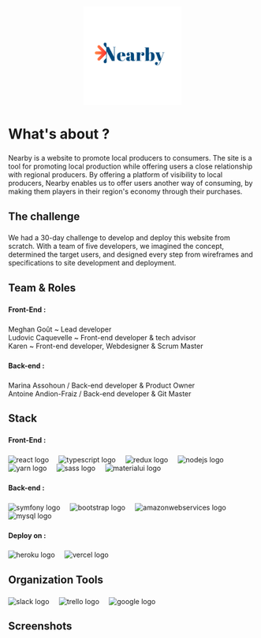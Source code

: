 <div align="center">
  <img height="200" src="src/assets/img/nearby__blue__logo.png"  />
</div>

###

<h1 align="left">What's about ?</h1>

###

<p align="left">Nearby is a website to promote local producers to consumers.  The site is a tool for promoting local production while offering users a close relationship with regional producers. By offering a platform of visibility to local producers, Nearby enables us to offer users another way of consuming, by making them players in their region's economy through their purchases.</p>

###

<h2 align="left">The challenge</h2>

###

<p align="left">We had a 30-day challenge to develop and deploy this website from scratch. With a team of five developers, we imagined the concept, determined the target users, and designed every step from wireframes and specifications to site development and deployment.</p>

###

<h2 align="left">Team & Roles</h2>

###

<h4 align="left">Front-End :</h4>

###

<p align="left">Meghan Goût ~ Lead  developer<br>Ludovic Caquevelle ~ Front-end developer & tech advisor<br>Karen ~ Front-end developer, Webdesigner & Scrum Master</p>

###

<h4 align="left">Back-end :</h4>

###

<p align="left">Marina Assohoun / Back-end developer & Product Owner<br>Antoine Andion-Fraiz / Back-end developer & Git Master</p>

###

<h2 align="left">Stack</h2>

###

<h4 align="left">Front-End :</h4>

###

<div align="left">
  <img src="https://cdn.jsdelivr.net/gh/devicons/devicon/icons/react/react-original.svg" height="40" alt="react logo"  />
  <img width="12" />
  <img src="https://cdn.jsdelivr.net/gh/devicons/devicon/icons/typescript/typescript-original.svg" height="40" alt="typescript logo"  />
  <img width="12" />
  <img src="https://skillicons.dev/icons?i=redux" height="40" alt="redux logo"  />
  <img width="12" />
  <img src="https://cdn.jsdelivr.net/gh/devicons/devicon/icons/nodejs/nodejs-original.svg" height="40" alt="nodejs logo"  />
  <img width="12" />
  <img src="https://cdn.simpleicons.org/yarn/2C8EBB" height="40" alt="yarn logo"  />
  <img width="12" />
  <img src="https://cdn.jsdelivr.net/gh/devicons/devicon/icons/sass/sass-original.svg" height="40" alt="sass logo"  />
  <img width="12" />
  <img src="https://cdn.jsdelivr.net/gh/devicons/devicon/icons/materialui/materialui-original.svg" height="40" alt="materialui logo"  />
</div>

###

<h4 align="left">Back-end :</h4>

###

<div align="left">
  <img src="https://cdn.jsdelivr.net/gh/devicons/devicon/icons/symfony/symfony-original.svg" height="40" alt="symfony logo"  />
  <img width="12" />
  <img src="https://cdn.jsdelivr.net/gh/devicons/devicon/icons/bootstrap/bootstrap-original.svg" height="40" alt="bootstrap logo"  />
  <img width="12" />
  <img src="https://skillicons.dev/icons?i=aws" height="40" alt="amazonwebservices logo"  />
  <img width="12" />
  <img src="https://cdn.simpleicons.org/mysql/4479A1" height="40" alt="mysql logo"  />
</div>

###

<h4 align="left">Deploy  on :</h4>

###

<div align="left">
  <img src="https://cdn.jsdelivr.net/gh/devicons/devicon/icons/heroku/heroku-original.svg" height="40" alt="heroku logo"  />
  <img width="12" />
  <img src="https://skillicons.dev/icons?i=vercel" height="40" alt="vercel logo"  />
</div>

###

<h2 align="left">Organization Tools</h2>

###

<div align="left">
  <img src="https://cdn.jsdelivr.net/gh/devicons/devicon/icons/slack/slack-original.svg" height="40" alt="slack logo"  />
  <img width="12" />
  <img src="https://cdn.jsdelivr.net/gh/devicons/devicon/icons/trello/trello-plain.svg" height="40" alt="trello logo"  />
  <img width="12" />
  <img src="https://cdn.jsdelivr.net/gh/devicons/devicon/icons/google/google-original.svg" height="40" alt="google logo"  />
</div>

###

<h2 align="left">Screenshots</h2>

###
